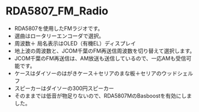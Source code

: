 # RDA5807_FM_Radio
 - RDA5807を使用したFMラジオです。
 - 選曲はロータリーエンコーダで選択。
 - 周波数＋ 局名表示はOLED（有機EL）ディスプレイ
 - 地上波の周波数と、JCOM千葉のFM再送信周波数を切り替えて選択します。
 - JCOM千葉のFM再送信は、AM放送も送信しているので、一応AMも受信可能です。
 - ケースはダイソーのはがきケース＋セリアのまな板＋セリアのウッドシェルフ
 - スピーカーはダイソーの300円スピーカー
 - そのままでは低音が物足りないので、RDA5807MのBasboostを有効にしました。
